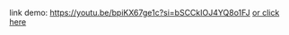 link demo: https://youtu.be/bpiKX67ge1c?si=bSCCkIOJ4YQ8o1FJ
[or click here](https://youtu.be/bpiKX67ge1c?si=bSCCkIOJ4YQ8o1FJ)
